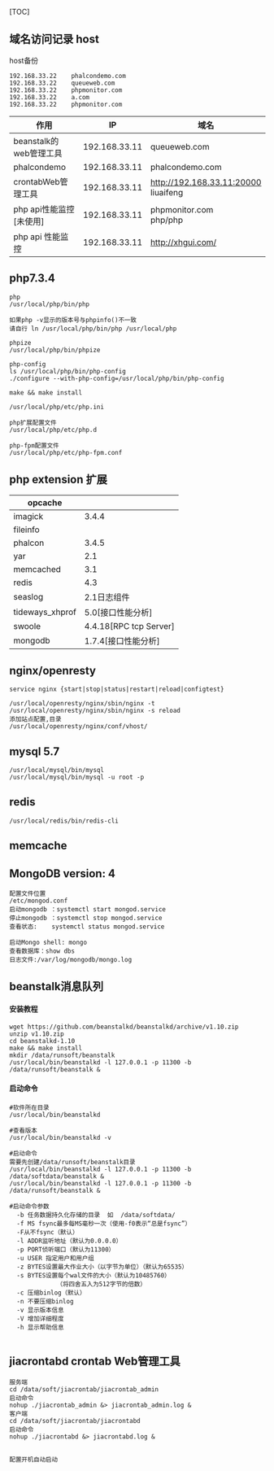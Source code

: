 [TOC]



## 域名访问记录 host

host备份

```
192.168.33.22    phalcondemo.com
192.168.33.22    queueweb.com
192.168.33.22    phpmonitor.com
192.168.33.22    a.com
192.168.33.22	 phpmonitor.com
```





| 作用                    | IP            | 域名                                      |
| ----------------------- | ------------- | ----------------------------------------- |
| beanstalk的web管理工具  | 192.168.33.11 | queueweb.com                              |
| phalcondemo             | 192.168.33.11 | phalcondemo.com                           |
| crontabWeb管理工具      | 192.168.33.11 | http://192.168.33.11:20000<br />liuaifeng |
| php api性能监控[未使用] | 192.168.33.11 | phpmonitor.com<br />php/php               |
| php api 性能监控        | 192.168.33.11 | http://xhgui.com/                         |



## php7.3.4

```
php
/usr/local/php/bin/php

如果php -v显示的版本号与phpinfo()不一致
请自行 ln /usr/local/php/bin/php /usr/local/php

phpize
/usr/local/php/bin/phpize

php-config
ls /usr/local/php/bin/php-config
./configure --with-php-config=/usr/local/php/bin/php-config

make && make install

/usr/local/php/etc/php.ini

php扩展配置文件
/usr/local/php/etc/php.d

php-fpm配置文件
/usr/local/php/etc/php-fpm.conf
```



## php extension 扩展

| opcache         |                        |
| --------------- | ---------------------- |
| imagick         | 3.4.4                  |
| fileinfo        |                        |
| phalcon         | 3.4.5                  |
| yar             | 2.1                    |
| memcached       | 3.1                    |
| redis           | 4.3                    |
| seaslog         | 2.1日志组件            |
| tideways_xhprof | 5.0[接口性能分析]      |
| swoole          | 4.4.18[RPC tcp Server] |
| mongodb         | 1.7.4[接口性能分析]    |



## nginx/openresty

```
service nginx {start|stop|status|restart|reload|configtest}

/usr/local/openresty/nginx/sbin/nginx -t
/usr/local/openresty/nginx/sbin/nginx -s reload
添加站点配置,目录
/usr/local/openresty/nginx/conf/vhost/
```



## mysql 5.7

```
/usr/local/mysql/bin/mysql
/usr/local/mysql/bin/mysql -u root -p

```





## redis

```
/usr/local/redis/bin/redis-cli
```



## memcache



## MongoDB   version: 4

```
配置文件位置
/etc/mongod.conf
启动mongodb ：systemctl start mongod.service
停止mongodb ：systemctl stop mongod.service
查看状态:    systemctl status mongod.service

启动Mongo shell: mongo 
查看数据库：show dbs
日志文件:/var/log/mongodb/mongo.log
```



## beanstalk消息队列

#### 安装教程

```
wget https://github.com/beanstalkd/beanstalkd/archive/v1.10.zip
unzip v1.10.zip
cd beanstalkd-1.10
make && make install
mkdir /data/runsoft/beanstalk
/usr/local/bin/beanstalkd -l 127.0.0.1 -p 11300 -b /data/runsoft/beanstalk &

```

#### 启动命令

```
#软件所在目录
/usr/local/bin/beanstalkd

#查看版本
/usr/local/bin/beanstalkd -v

#启动命令
需要先创建/data/runsoft/beanstalk目录
/usr/local/bin/beanstalkd -l 127.0.0.1 -p 11300 -b /data/softdata/beanstalk &
/usr/local/bin/beanstalkd -l 127.0.0.1 -p 11300 -b /data/runsoft/beanstalk &

#启动命令参数
  -b 任务数据持久化存储的目录  如  /data/softdata/ 
  -f MS fsync最多每MS毫秒一次（使用-f0表示“总是fsync”）
  -F从不fsync（默认）
  -l ADDR监听地址（默认为0.0.0.0）
  -p PORT侦听端口（默认为11300）
  -u USER 指定用户和用户组
  -z BYTES设置最大作业大小（以字节为单位）（默认为65535）
  -s BYTES设置每个wal文件的大小（默认为10485760）
             （将四舍五入为512字节的倍数）
  -c 压缩binlog（默认）
  -n 不要压缩binlog
  -v 显示版本信息
  -V 增加详细程度
  -h 显示帮助信息


```



##  jiacrontabd  crontab Web管理工具



```
服务端
cd /data/soft/jiacrontab/jiacrontab_admin
启动命令
nohup ./jiacrontab_admin &> jiacrontab_admin.log &
客户端
cd /data/soft/jiacrontab/jiacrontabd
启动命令
nohup ./jiacrontabd &> jiacrontabd.log &


配置开机自动启动


```



